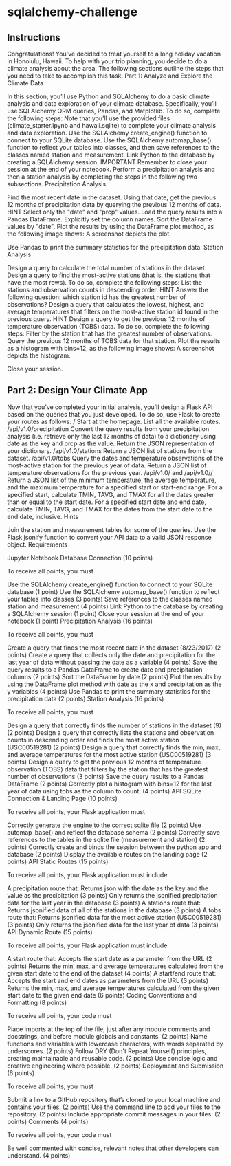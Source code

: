 # sqlalchemy-challenge

## Instructions

Congratulations! You've decided to treat yourself to a long holiday vacation in Honolulu, Hawaii. To help with your trip planning, you decide to do a climate analysis about the area. The following sections outline the steps that you need to take to accomplish this task.
Part 1: Analyze and Explore the Climate Data

In this section, you’ll use Python and SQLAlchemy to do a basic climate analysis and data exploration of your climate database. Specifically, you’ll use SQLAlchemy ORM queries, Pandas, and Matplotlib. To do so, complete the following steps:
Note that you’ll use the provided files (climate_starter.ipynb and hawaii.sqlite) to complete your climate analysis and data exploration.
Use the SQLAlchemy create_engine() function to connect to your SQLite database.
Use the SQLAlchemy automap_base() function to reflect your tables into classes, and then save references to the classes named station and measurement.
Link Python to the database by creating a SQLAlchemy session.
IMPORTANT
Remember to close your session at the end of your notebook.
Perform a precipitation analysis and then a station analysis by completing the steps in the following two subsections.
Precipitation Analysis

Find the most recent date in the dataset.
Using that date, get the previous 12 months of precipitation data by querying the previous 12 months of data.
HINT
Select only the "date" and "prcp" values.
Load the query results into a Pandas DataFrame. Explicitly set the column names.
Sort the DataFrame values by "date".
Plot the results by using the DataFrame plot method, as the following image shows:
A screenshot depicts the plot.

Use Pandas to print the summary statistics for the precipitation data.
Station Analysis

Design a query to calculate the total number of stations in the dataset.
Design a query to find the most-active stations (that is, the stations that have the most rows). To do so, complete the following steps:
List the stations and observation counts in descending order.
HINT
Answer the following question: which station id has the greatest number of observations?
Design a query that calculates the lowest, highest, and average temperatures that filters on the most-active station id found in the previous query.
HINT
Design a query to get the previous 12 months of temperature observation (TOBS) data. To do so, complete the following steps:
Filter by the station that has the greatest number of observations.
Query the previous 12 months of TOBS data for that station.
Plot the results as a histogram with bins=12, as the following image shows:
A screenshot depicts the histogram.

Close your session.

## Part 2: Design Your Climate App

Now that you’ve completed your initial analysis, you’ll design a Flask API based on the queries that you just developed. To do so, use Flask to create your routes as follows:
/
Start at the homepage.
List all the available routes.
/api/v1.0/precipitation
Convert the query results from your precipitation analysis (i.e. retrieve only the last 12 months of data) to a dictionary using date as the key and prcp as the value.
Return the JSON representation of your dictionary.
/api/v1.0/stations
Return a JSON list of stations from the dataset.
/api/v1.0/tobs
Query the dates and temperature observations of the most-active station for the previous year of data.
Return a JSON list of temperature observations for the previous year.
/api/v1.0/<start> and /api/v1.0/<start>/<end>
Return a JSON list of the minimum temperature, the average temperature, and the maximum temperature for a specified start or start-end range.
For a specified start, calculate TMIN, TAVG, and TMAX for all the dates greater than or equal to the start date.
For a specified start date and end date, calculate TMIN, TAVG, and TMAX for the dates from the start date to the end date, inclusive.
Hints

Join the station and measurement tables for some of the queries.
Use the Flask jsonify function to convert your API data to a valid JSON response object.
Requirements

Jupyter Notebook Database Connection (10 points)

To receive all points, you must

Use the SQLAlchemy create_engine() function to connect to your SQLite database (1 point)
Use the SQLAlchemy automap_base() function to reflect your tables into classes (3 points)
Save references to the classes named station and measurement (4 points)
Link Python to the database by creating a SQLAlchemy session (1 point)
Close your session at the end of your notebook (1 point)
Precipitation Analysis (16 points)

To receive all points, you must

Create a query that finds the most recent date in the dataset (8/23/2017) (2 points)
Create a query that collects only the date and precipitation for the last year of data without passing the date as a variable (4 points)
Save the query results to a Pandas DataFrame to create date and precipitation columns (2 points)
Sort the DataFrame by date (2 points)
Plot the results by using the DataFrame plot method with date as the x and precipitation as the y variables (4 points)
Use Pandas to print the summary statistics for the precipitation data (2 points)
Station Analysis (16 points)

To receive all points, you must

Design a query that correctly finds the number of stations in the dataset (9) (2 points)
Design a query that correctly lists the stations and observation counts in descending order and finds the most active station (USC00519281) (2 points)
Design a query that correctly finds the min, max, and average temperatures for the most active station (USC00519281) (3 points)
Design a query to get the previous 12 months of temperature observation (TOBS) data that filters by the station that has the greatest number of observations (3 points)
Save the query results to a Pandas DataFrame (2 points)
Correctly plot a histogram with bins=12 for the last year of data using tobs as the column to count. (4 points)
API SQLite Connection & Landing Page (10 points)

To receive all points, your Flask application must

Correctly generate the engine to the correct sqlite file (2 points)
Use automap_base() and reflect the database schema (2 points)
Correctly save references to the tables in the sqlite file (measurement and station) (2 points)
Correctly create and binds the session between the python app and database (2 points)
Display the available routes on the landing page (2 points)
API Static Routes (15 points)

To receive all points, your Flask application must include

A precipitation route that:
Returns json with the date as the key and the value as the precipitation (3 points)
Only returns the jsonified precipitation data for the last year in the database (3 points)
A stations route that:
Returns jsonified data of all of the stations in the database (3 points)
A tobs route that:
Returns jsonified data for the most active station (USC00519281) (3 points)
Only returns the jsonified data for the last year of data (3 points)
API Dynamic Route (15 points)

To receive all points, your Flask application must include

A start route that:
Accepts the start date as a parameter from the URL (2 points)
Returns the min, max, and average temperatures calculated from the given start date to the end of the dataset (4 points)
A start/end route that:
Accepts the start and end dates as parameters from the URL (3 points)
Returns the min, max, and average temperatures calculated from the given start date to the given end date (6 points)
Coding Conventions and Formatting (8 points)

To receive all points, your code must

Place imports at the top of the file, just after any module comments and docstrings, and before module globals and constants. (2 points)
Name functions and variables with lowercase characters, with words separated by underscores. (2 points)
Follow DRY (Don't Repeat Yourself) principles, creating maintainable and reusable code. (2 points)
Use concise logic and creative engineering where possible. (2 points)
Deployment and Submission (6 points)

To receive all points, you must

Submit a link to a GitHub repository that’s cloned to your local machine and contains your files. (2 points)
Use the command line to add your files to the repository. (2 points)
Include appropriate commit messages in your files. (2 points)
Comments (4 points)

To receive all points, your code must

Be well commented with concise, relevant notes that other developers can understand. (4 points)
